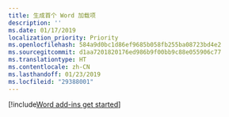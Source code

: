 ```yaml
---
title: 生成首个 Word 加载项
description: ''
ms.date: 01/17/2019
localization_priority: Priority
ms.openlocfilehash: 584a9d0bc1d86ef9685b058fb255ba08723bd4e2
ms.sourcegitcommit: d1aa7201820176ed986b9f00bb9c88e055906c77
ms.translationtype: HT
ms.contentlocale: zh-CN
ms.lasthandoff: 01/23/2019
ms.locfileid: "29388001"
---
```

[!include[Word add-ins get started](../includes/file-get-started-word.md)]
